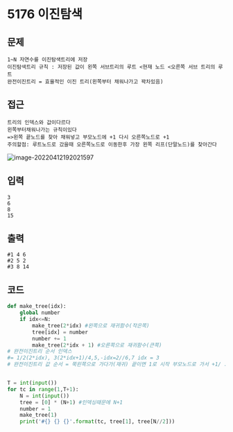 # 5176 이진탐색

## 문제

```
1~N 자연수를 이진탐색트리에 저장
이진탐색트리 규칙 : 저장된 값이 왼쪽 서브트리의 루트 <현재 노드 <오른쪽 서브 트리의 루트
완전이진트리 = 효율적인 이진 트리(왼쪽부터 채워나가고 꽉차있음)
```

## 접근

```
트리의 인덱스와 값이다르다
왼쪽부터채워나가는 규칙이있다
=>왼쪽 끝노드를 찾아 채워넣고 부모노드에 +1 다시 오른쪽노드로 +1
주의할점: 루트노드로 갔을때 오른쪽노드로 이동한후 가장 왼쪽 리프(단말노드)를 찾아간다
```

![image-20220412192021597](C:\Users\eunwon\Desktop\multi\TIL\이진트리.assets\image-20220412192021597.png)

## 입력

```
3
6
8
15
```

## 출력

```
#1 4 6
#2 5 2
#3 8 14
```

## 코드

```python
def make_tree(idx):
    global number
    if idx<=N:
        make_tree(2*idx) #왼쪽으로 재귀함수(작은쪽)
        tree[idx] = number
        number += 1
        make_tree(2*idx + 1) #오른쪽으로 재귀함수(큰쪽)
# 완전이진트리 순서 인덱스 
#= 1/2(2*idx), 3(2*idx+1)/4,5,-idx=2//6,7 idx = 3
# 완전이진트리 값 순서 = 쭉왼쪽으로 가다가(재귀) 끝이면 1로 시작 부모노드로 가서 +1/ 그리고 오른쪽노드로 이동 후 왼쪽노드갈게없고(재귀) 오른쪽노드 갈게없으면 +1 


T = int(input())
for tc in range(1,T+1):
    N = int(input())
    tree = [0] * (N+1) #인덱싱때문에 N+1
    number = 1
    make_tree(1)
    print('#{} {} {}'.format(tc, tree[1], tree[N//2]))
```

